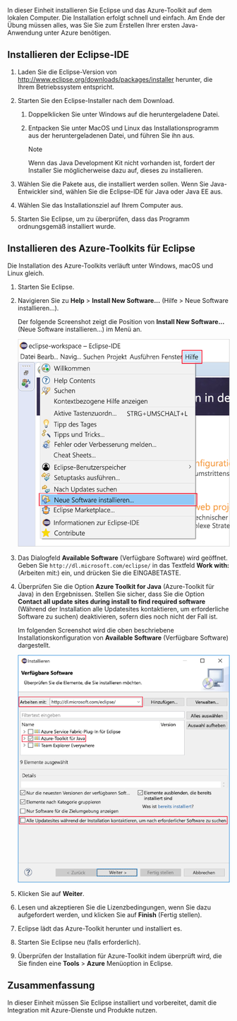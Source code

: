 In dieser Einheit installieren Sie Eclipse und das Azure-Toolkit auf dem lokalen Computer. Die Installation erfolgt schnell und einfach. Am Ende der Übung müssen alles, was Sie Sie zum Erstellen Ihrer ersten Java-Anwendung unter Azure benötigen.

## <a name="install-eclipse-ide"></a>Installieren der Eclipse-IDE

1. Laden Sie die Eclipse-Version von http://www.eclipse.org/downloads/packages/installer herunter, die Ihrem Betriebssystem entspricht.

1. Starten Sie den Eclipse-Installer nach dem Download.

    1. Doppelklicken Sie unter Windows auf die heruntergeladene Datei.

    1. Entpacken Sie unter MacOS und Linux das Installationsprogramm aus der heruntergeladenen Datei, und führen Sie ihn aus.

        > [!NOTE]
        > Wenn das Java Development Kit nicht vorhanden ist, fordert der Installer Sie möglicherweise dazu auf, dieses zu installieren.

1. Wählen Sie die Pakete aus, die installiert werden sollen. Wenn Sie Java-Entwickler sind, wählen Sie die Eclipse-IDE für Java oder Java EE aus.

1. Wählen Sie das Installationsziel auf Ihrem Computer aus.

1. Starten Sie Eclipse, um zu überprüfen, dass das Programm ordnungsgemäß installiert wurde.

## <a name="install-azure-toolkit-for-eclipse"></a>Installieren des Azure-Toolkits für Eclipse

Die Installation des Azure-Toolkits verläuft unter Windows, macOS und Linux gleich.

1. Starten Sie Eclipse.

1. Navigieren Sie zu **Help** > **Install New Software...** (Hilfe > Neue Software installieren...).

    Der folgende Screenshot zeigt die Position von **Install New Software...** (Neue Software installieren...) im Menü an.

    ![Screenshot der Option „Install New Software“ (Neue Software installieren), die im Hilfemenü von Eclipse hervorgehoben ist.](../media/7-eclipse-install-new-software.png)

1. Das Dialogfeld **Available Software** (Verfügbare Software) wird geöffnet. Geben Sie `http://dl.microsoft.com/eclipse/` in das Textfeld **Work with:** (Arbeiten mit:) ein, und drücken Sie die EINGABETASTE.

1. Überprüfen Sie die Option **Azure Toolkit for Java** (Azure-Toolkit für Java) in den Ergebnissen. Stellen Sie sicher, dass Sie die Option **Contact all update sites during install to find required software** (Während der Installation alle Updatesites kontaktieren, um erforderliche Software zu suchen) deaktivieren, sofern dies noch nicht der Fall ist.

    Im folgenden Screenshot wird die oben beschriebene Installationskonfiguration von **Available Software** (Verfügbare Software) dargestellt.

    ![Screenshot des Fensters „Available Software“ (Verfügbare Software) in Eclipse mit Feldern, die die Konfigurationen hervorheben, die zum Suchen und Installieren des Azure-Toolkits für Java erforderlich sind.](../media/7-eclipse-download-azure-toolkit-for-java.png)

1. Klicken Sie auf **Weiter**.

1. Lesen und akzeptieren Sie die Lizenzbedingungen, wenn Sie dazu aufgefordert werden, und klicken Sie auf **Finish** (Fertig stellen).

1. Eclipse lädt das Azure-Toolkit herunter und installiert es.

1. Starten Sie Eclipse neu (falls erforderlich).

1. Überprüfen der Installation für Azure-Toolkit indem überprüft wird, die Sie finden eine **Tools** > **Azure** Menüoption in Eclipse.

## <a name="summary"></a>Zusammenfassung

In dieser Einheit müssen Sie Eclipse installiert und vorbereitet, damit die Integration mit Azure-Dienste und Produkte nutzen.